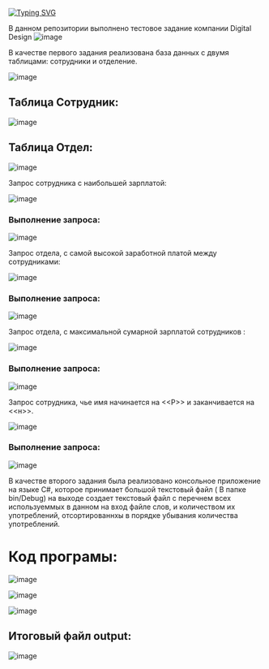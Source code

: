 <!---Пример кода-->
[![Typing SVG](https://readme-typing-svg.herokuapp.com?color=%2336BCF7&lines=Test+task+Digital+Design)](https://git.io/typing-svg)

В данном репозитории выполнено тестовое задание компании Digital Design
![image](https://user-images.githubusercontent.com/87894035/190894309-c912e174-c391-4ba4-8225-e47a1a000c8b.png)
 

В качестве первого задания реализована база данных с двумя таблицами: сотрудники и отделение. 

![image](https://user-images.githubusercontent.com/87894035/190894287-1eedfea9-5320-4ad7-ac6a-10feb74e6be6.png)

## Таблица Сотрудник:

![image](https://user-images.githubusercontent.com/87894035/190894355-4a487b9f-be81-490c-bce6-7ad7816afae0.png)

## Таблица Отдел:

![image](https://user-images.githubusercontent.com/87894035/190894400-0a683a46-8291-4720-a949-13adf2db3c20.png)

Запрос сотрудника с наибольшей зарплатой:

![image](https://user-images.githubusercontent.com/87894035/190894438-e3f383ec-489f-46c3-bb3c-29c71f24ef28.png)

### Выполнение запроса:

![image](https://user-images.githubusercontent.com/87894035/190894445-668d154f-97ec-4245-a63b-15eacc660f4b.png)

Запрос отдела, с самой высокой заработной платой между сотрудниками:

![image](https://user-images.githubusercontent.com/87894035/190894527-fbd5087b-e195-4f41-b912-563546dca910.png)

### Выполнение запроса:

![image](https://user-images.githubusercontent.com/87894035/190894545-af2eceda-c218-44a1-bae9-e3c081dac5a0.png)

Запрос отдела, с максимальной сумарной зарплатой сотрудников :

![image](https://user-images.githubusercontent.com/87894035/190894596-15f7a66c-69cc-47b7-811e-80962bc4b7e6.png)

### Выполнение запроса:

![image](https://user-images.githubusercontent.com/87894035/190894612-31fb4527-e896-4e3c-bfd0-665cd62e61e6.png)

Запрос сотрудника, чье имя начинается на <<Р>> и заканчивается на <<н>>.

![image](https://user-images.githubusercontent.com/87894035/190894720-c7c52379-720f-4579-a774-df6ea0b779e8.png)

### Выполнение запроса:

![image](https://user-images.githubusercontent.com/87894035/190894748-6cbf095a-02f8-4054-bd48-51032d7b0ee8.png)


В качестве второго задания была реализовано консольное приложение на языке C#, которое принимает большой текстовый файл ( В папке bin/Debug) на выходе создает текстовый файл с перечнем всех используеммых в данном на вход файле слов, и количеством их употреблений, отсортированнхы в порядке убывания количества употреблений. 

# Код програмы:

![image](https://user-images.githubusercontent.com/87894035/190895012-0df57087-93a1-48b0-a52b-9b2067bf524c.png)

![image](https://user-images.githubusercontent.com/87894035/190895032-cd3c01d3-0496-4817-bd7d-c619279bde4c.png)

![image](https://user-images.githubusercontent.com/87894035/190895058-cfd92217-a430-474e-aa52-d0aa1f7e7c36.png)

## Итоговый файл output:

![image](https://user-images.githubusercontent.com/87894035/190895257-0263acc4-f53a-4eb3-a23e-bb78db6a8c71.png)


